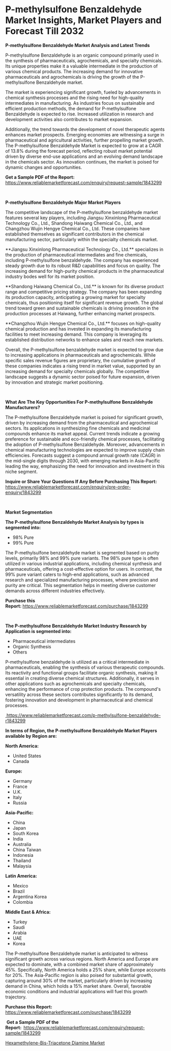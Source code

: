 <p><h1>P-methylsulfone Benzaldehyde Market Insights, Market Players and Forecast Till 2032</h1></p><p><strong>P-methylsulfone Benzaldehyde Market Analysis and Latest Trends</strong></p>
<p><p>P-methylsulfone Benzaldehyde is an organic compound primarily used in the synthesis of pharmaceuticals, agrochemicals, and specialty chemicals. Its unique properties make it a valuable intermediate in the production of various chemical products. The increasing demand for innovative pharmaceuticals and agrochemicals is driving the growth of the P-methylsulfone Benzaldehyde market.</p><p>The market is experiencing significant growth, fueled by advancements in chemical synthesis processes and the rising need for high-quality intermediates in manufacturing. As industries focus on sustainable and efficient production methods, the demand for P-methylsulfone Benzaldehyde is expected to rise. Increased utilization in research and development activities also contributes to market expansion.</p><p>Additionally, the trend towards the development of novel therapeutic agents enhances market prospects. Emerging economies are witnessing a surge in pharmaceutical and agricultural activities, further propelling market growth. The P-methylsulfone Benzaldehyde Market is expected to grow at a CAGR of 13.8% during the forecast period, reflecting robust market potential driven by diverse end-use applications and an evolving demand landscape in the chemicals sector. As innovation continues, the market is poised for dynamic changes and opportunities.</p></p>
<p><strong>Get a Sample PDF of the Report:&nbsp;</strong> <a href="https://www.reliablemarketforecast.com/enquiry/request-sample/1843299?utm_campaign=2247&utm_medium=2&utm_source=Github&utm_content=ia&utm_term=03022025&utm_id=p-methylsulfone-benzaldehyde">https://www.reliablemarketforecast.com/enquiry/request-sample/1843299</a></p>
<p>&nbsp;</p>
<p><strong>P-methylsulfone Benzaldehyde Major Market Players</strong></p>
<p><p>The competitive landscape of the P-methylsulfone benzaldehyde market features several key players, including Jiangsu Xinxinlong Pharmaceutical Technology Co., Ltd., Shandong Haiwang Chemical Co., Ltd., and Changzhou Wujin Hengye Chemical Co., Ltd. These companies have established themselves as significant contributors in the chemical manufacturing sector, particularly within the specialty chemicals market.</p><p>**Jiangsu Xinxinlong Pharmaceutical Technology Co., Ltd.** specializes in the production of pharmaceutical intermediates and fine chemicals, including P-methylsulfone benzaldehyde. The company has experienced steady growth due to its robust R&D capabilities and focus on quality. The increasing demand for high-purity chemical products in the pharmaceutical industry bodes well for its market position.</p><p>**Shandong Haiwang Chemical Co., Ltd.** is known for its diverse product range and competitive pricing strategy. The company has been expanding its production capacity, anticipating a growing market for specialty chemicals, thus positioning itself for significant revenue growth. The global trend toward green and sustainable chemicals is driving innovation in the production processes at Haiwang, further enhancing market prospects.</p><p>**Changzhou Wujin Hengye Chemical Co., Ltd.** focuses on high-quality chemical production and has invested in expanding its manufacturing facilities to meet increasing demand. This company is leveraging its established distribution networks to enhance sales and reach new markets.</p><p>Overall, the P-methylsulfone benzaldehyde market is expected to grow due to increasing applications in pharmaceuticals and agrochemicals. While specific sales revenue figures are proprietary, the cumulative growth of these companies indicates a rising trend in market value, supported by an increasing demand for specialty chemicals globally. The competitive landscape suggests a dynamic sector poised for future expansion, driven by innovation and strategic market positioning.</p></p>
<p>&nbsp;</p>
<p><strong>What Are The Key Opportunities For P-methylsulfone Benzaldehyde Manufacturers?</strong></p>
<p><p>The P-methylsulfone Benzaldehyde market is poised for significant growth, driven by increasing demand from the pharmaceutical and agrochemical sectors. Its applications in synthesizing fine chemicals and medicinal compounds enhance its market appeal. Current trends indicate a growing preference for sustainable and eco-friendly chemical processes, facilitating the adoption of P-methylsulfone Benzaldehyde. Moreover, advancements in chemical manufacturing technologies are expected to improve supply chain efficiencies. Forecasts suggest a compound annual growth rate (CAGR) in the mid-single digits through 2030, with emerging markets in Asia-Pacific leading the way, emphasizing the need for innovation and investment in this niche segment.</p></p>
<p><strong>Inquire or Share Your Questions If Any Before Purchasing This Report:</strong> <a href="https://www.reliablemarketforecast.com/enquiry/pre-order-enquiry/1843299?utm_campaign=2247&utm_medium=2&utm_source=Github&utm_content=ia&utm_term=03022025&utm_id=p-methylsulfone-benzaldehyde">https://www.reliablemarketforecast.com/enquiry/pre-order-enquiry/1843299</a></p>
<p>&nbsp;</p>
<p><strong>Market Segmentation</strong></p>
<p><strong>The P-methylsulfone Benzaldehyde Market Analysis by types is segmented into:</strong></p>
<p><ul><li>98% Pure</li><li>99% Pure</li></ul></p>
<p><p>The P-methylsulfone benzaldehyde market is segmented based on purity levels, primarily 98% and 99% pure variants. The 98% pure type is often utilized in various industrial applications, including chemical synthesis and pharmaceuticals, offering a cost-effective option for users. In contrast, the 99% pure variant caters to high-end applications, such as advanced research and specialized manufacturing processes, where precision and purity are critical. This segmentation helps in meeting diverse customer demands across different industries effectively.</p></p>
<p><strong>Purchase this Report:&nbsp;</strong><a href="https://www.reliablemarketforecast.com/purchase/1843299?utm_campaign=2247&utm_medium=2&utm_source=Github&utm_content=ia&utm_term=03022025&utm_id=p-methylsulfone-benzaldehyde">https://www.reliablemarketforecast.com/purchase/1843299</a></p>
<p>&nbsp;</p>
<p><strong>The P-methylsulfone Benzaldehyde Market Industry Research by Application is segmented into:</strong></p>
<p><ul><li>Pharmaceutical intermediates</li><li>Organic Synthesis</li><li>Others</li></ul></p>
<p><p>P-methylsulfone benzaldehyde is utilized as a critical intermediate in pharmaceuticals, enabling the synthesis of various therapeutic compounds. Its reactivity and functional groups facilitate organic synthesis, making it essential in creating diverse chemical structures. Additionally, it serves in other applications such as agrochemicals and specialty chemicals, enhancing the performance of crop protection products. The compound's versatility across these sectors contributes significantly to its demand, fostering innovation and development in pharmaceutical and chemical processes.</p></p>
<p><a href="https://www.reliablemarketforecast.com/p-methylsulfone-benzaldehyde-r1843299?utm_campaign=2247&utm_medium=2&utm_source=Github&utm_content=ia&utm_term=03022025&utm_id=p-methylsulfone-benzaldehyde">&nbsp;https://www.reliablemarketforecast.com/p-methylsulfone-benzaldehyde-r1843299</a></p>
<p><strong>In terms of Region, the P-methylsulfone Benzaldehyde Market Players available by Region are:</strong></p>
<p>
    <p> <strong> North America: </strong>
        <ul>
            <li>United States</li>
            <li>Canada</li>
        </ul>
        </p> 
    <p> <strong> Europe: </strong>
        <ul>
            <li>Germany</li>
            <li>France</li>
            <li>U.K.</li>
            <li>Italy</li>
            <li>Russia</li>
        </ul>
        </p> 
    <p> <strong> Asia-Pacific: </strong>
        <ul>
            <li>China</li>
            <li>Japan</li>
            <li>South Korea</li>
            <li>India</li>
            <li>Australia</li>
            <li>China Taiwan</li>
            <li>Indonesia</li>
            <li>Thailand</li>
            <li>Malaysia</li>
        </ul>
        </p> 
    <p> <strong> Latin America: </strong>
        <ul>
            <li>Mexico</li>
            <li>Brazil</li>
            <li>Argentina Korea</li>
            <li>Colombia</li>
        </ul>
        </p> 
    <p> <strong> Middle East & Africa: </strong>
        <ul>
            <li>Turkey</li>
            <li>Saudi</li>
            <li>Arabia</li>
            <li>UAE</li>
            <li>Korea</li>
        </ul>
    </p>
    </p>
<p><p>The P-methylsulfone Benzaldehyde market is anticipated to witness significant growth across various regions. North America and Europe are expected to dominate, with a combined market share of approximately 45%. Specifically, North America holds a 25% share, while Europe accounts for 20%. The Asia-Pacific region is also poised for substantial growth, capturing around 30% of the market, particularly driven by increasing demand in China, which holds a 15% market share. Overall, favorable economic conditions and industrial applications will fuel this growth trajectory.</p></p>
<p><strong>Purchase this Report: </strong><a href="https://www.reliablemarketforecast.com/purchase/1843299?utm_campaign=2247&utm_medium=2&utm_source=Github&utm_content=ia&utm_term=03022025&utm_id=p-methylsulfone-benzaldehyde">https://www.reliablemarketforecast.com/purchase/1843299</a></p>
<p>&nbsp;<strong>Get a Sample PDF of the Report:&nbsp;&nbsp;</strong><a href="https://www.reliablemarketforecast.com/enquiry/request-sample/1843299?utm_campaign=2247&utm_medium=2&utm_source=Github&utm_content=ia&utm_term=03022025&utm_id=p-methylsulfone-benzaldehyde">https://www.reliablemarketforecast.com/enquiry/request-sample/1843299</a></p>
<p><strong></strong></p>
<p><p><a href="https://github.com/justalichtenberger/Market-Research-Report-List-1/blob/main/hexamethylene-bis-triacetone-diamine-market.md?utm_campaign=2247&utm_medium=2&utm_source=Github&utm_content=ia&utm_term=03022025&utm_id=p-methylsulfone-benzaldehyde">Hexamethylene-Bis-Triacetone Diamine Market</a></p></p>